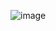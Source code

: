![image](https://github.com/tomalexsmith/SQL-Challenges/assets/95169394/bbe17257-cc50-454b-9b52-b0f5a51ca941)
